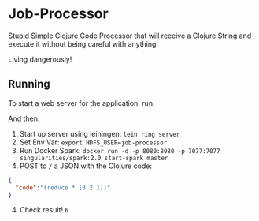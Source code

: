 # Job-Processor

Stupid Simple Clojure Code Processor that will receive a Clojure String and execute it without being careful with anything!

Living dangerously!

## Running

To start a web server for the application, run:

And then:
1. Start up server using leiningen: `lein ring server`
2. Set Env Var: `export HDFS_USER=job-processor`
2. Run Docker Spark: `docker run -d -p 8080:8080 -p 7077:7077 singularities/spark:2.0 start-spark master`
3. POST to `/` a JSON with the Clojure code:
``` JSON
{
  "code":"(reduce * [3 2 1])"
}
```
4. Check result! `6`

